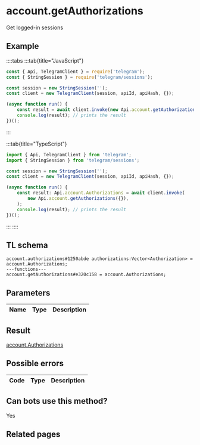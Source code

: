 # account.getAuthorizations

Get logged-in sessions

## Example

::::tabs
:::tab{title="JavaScript"}

```js
const { Api, TelegramClient } = require('telegram');
const { StringSession } = require('telegram/sessions');

const session = new StringSession('');
const client = new TelegramClient(session, apiId, apiHash, {});

(async function run() {
    const result = await client.invoke(new Api.account.getAuthorizations({}));
    console.log(result); // prints the result
})();
```

:::

:::tab{title="TypeScript"}

```ts
import { Api, TelegramClient } from 'telegram';
import { StringSession } from 'telegram/sessions';

const session = new StringSession('');
const client = new TelegramClient(session, apiId, apiHash, {});

(async function run() {
    const result: Api.account.Authorizations = await client.invoke(
        new Api.account.getAuthorizations({}),
    );
    console.log(result); // prints the result
})();
```

:::
::::

## TL schema

```
account.authorizations#1250abde authorizations:Vector<Authorization> = account.Authorizations;
---functions---
account.getAuthorizations#e320c158 = account.Authorizations;
```

## Parameters

| Name | Type | Description |
| :--: | ---- | ----------- |

## Result

[account.Authorizations](https://core.telegram.org/type/account.Authorizations)

## Possible errors

| Code | Type | Description |
| :--: | ---- | ----------- |

## Can bots use this method?

Yes

## Related pages
